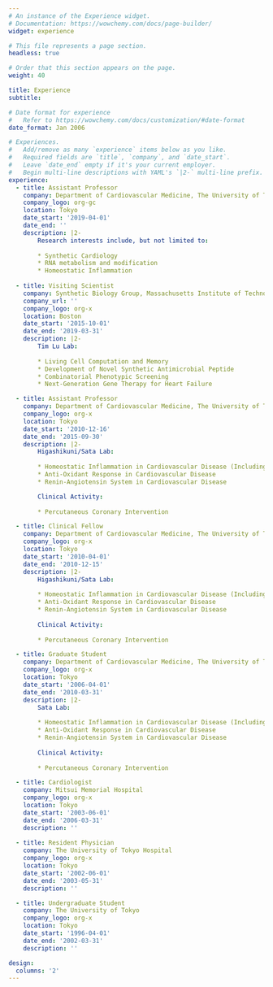 ```yaml
---
# An instance of the Experience widget.
# Documentation: https://wowchemy.com/docs/page-builder/
widget: experience

# This file represents a page section.
headless: true

# Order that this section appears on the page.
weight: 40

title: Experience
subtitle:

# Date format for experience
#   Refer to https://wowchemy.com/docs/customization/#date-format
date_format: Jan 2006

# Experiences.
#   Add/remove as many `experience` items below as you like.
#   Required fields are `title`, `company`, and `date_start`.
#   Leave `date_end` empty if it's your current employer.
#   Begin multi-line descriptions with YAML's `|2-` multi-line prefix.
experience:
  - title: Assistant Professor
    company: Department of Cardiovascular Medicine, The University of Tokyo
    company_logo: org-gc
    location: Tokyo
    date_start: '2019-04-01'
    date_end: ''
    description: |2-
        Research interests include, but not limited to:
        
        * Synthetic Cardiology
        * RNA metabolism and modification
        * Homeostatic Inflammation
        
  - title: Visiting Scientist
    company: Synthetic Biology Group, Massachusetts Institute of Technology
    company_url: ''
    company_logo: org-x
    location: Boston
    date_start: '2015-10-01'
    date_end: '2019-03-31'
    description: |2-
        Tim Lu Lab:
        
        * Living Cell Computation and Memory
        * Development of Novel Synthetic Antimicrobial Peptide
        * Combinatorial Phenotypic Screening 
        * Next-Generation Gene Therapy for Heart Failure

  - title: Assistant Professor
    company: Department of Cardiovascular Medicine, The University of Tokyo
    company_logo: org-x
    location: Tokyo
    date_start: '2010-12-16'
    date_end: '2015-09-30'
    description: |2-
        Higashikuni/Sata Lab:
        
        * Homeostatic Inflammation in Cardiovascular Disease (Including Multi-Organ Interaction)
        * Anti-Oxidant Response in Cardiovascular Disease
        * Renin-Angiotensin System in Cardiovascular Disease

        Clinical Activity:
       
        * Percutaneous Coronary Intervention

  - title: Clinical Fellow
    company: Department of Cardiovascular Medicine, The University of Tokyo
    company_logo: org-x
    location: Tokyo
    date_start: '2010-04-01'
    date_end: '2010-12-15'
    description: |2-
        Higashikuni/Sata Lab:
        
        * Homeostatic Inflammation in Cardiovascular Disease (Including Multi-Organ Interaction)
        * Anti-Oxidant Response in Cardiovascular Disease
        * Renin-Angiotensin System in Cardiovascular Disease
        
        Clinical Activity:
       
        * Percutaneous Coronary Intervention

  - title: Graduate Student
    company: Department of Cardiovascular Medicine, The University of Tokyo
    company_logo: org-x
    location: Tokyo
    date_start: '2006-04-01'
    date_end: '2010-03-31'
    description: |2-
        Sata Lab:
        
        * Homeostatic Inflammation in Cardiovascular Disease (Including Multi-Organ Interaction)
        * Anti-Oxidant Response in Cardiovascular Disease
        * Renin-Angiotensin System in Cardiovascular Disease
        
        Clinical Activity:
       
        * Percutaneous Coronary Intervention

  - title: Cardiologist
    company: Mitsui Memorial Hospital
    company_logo: org-x
    location: Tokyo
    date_start: '2003-06-01'
    date_end: '2006-03-31'
    description: ''
 
  - title: Resident Physician
    company: The University of Tokyo Hospital
    company_logo: org-x
    location: Tokyo
    date_start: '2002-06-01'
    date_end: '2003-05-31'
    description: ''

  - title: Undergraduate Student
    company: The University of Tokyo
    company_logo: org-x
    location: Tokyo
    date_start: '1996-04-01'
    date_end: '2002-03-31'
    description: ''

design:
  columns: '2'
---
```

